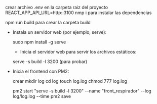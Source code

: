 crear archivo .env en la carpeta raiz del proyecto
REACT_APP_API_URL=http::3100
nmp i para instalar las dependencias

npm run build para crear la carpeta build

- Instala un servidor web (por ejemplo, serve):

     sudo npm install -g serve

     - Inicia el servidor web para servir los archivos estáticos:

     serve -s build -l 3200 (para probar)



- Inicia el frontend con PM2:

    crear 
    mkdir log
    cd log
    touch log.log
    chmod 777 log.log

    pm2 start "serve -s build -l 3200" --name "front_respirador" --log log/log.log --time
    pm2 save
